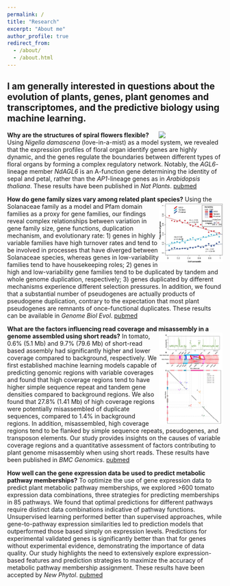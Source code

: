 ```yaml
---
permalink: /
title: "Research"
excerpt: "About me"
author_profile: true
redirect_from: 
  - /about/
  - /about.html
---
```


## I am generally interested in questions about the evolution of plants, genes, plant genomes and transcriptomes, and the predictive biology using machine learning. 

**Why are the structures of spiral flowers flexible?**
<a href="https://www.nature.com/articles/nplants2015188/figures/3"><img src="../images/41477_2016_Article_BFnplants2015188_Fig3.png" align="right" width="150"></a> 
Using *Nigella damascena* (love-in-a-mist) as a model system, we revealed that the expression profiles of floral organ identify genes are highly dynamic, and the genes regulate the boundaries between different types of floral organs by forming a complex regulatory network. Notably, the *AGL6*-lineage member *NdAGL6* is an A-function gene determining the identity of sepal and petal, rather than the *AP1*-lineage genes as in *Arabidopsis thaliana*. These results have been published in *Nat Plants*. [pubmed](https://pubmed.ncbi.nlm.nih.gov/27250746/)

**How do gene family sizes vary among related plant species?**
<a href="https://pubmed.ncbi.nlm.nih.gov/30239695/#&gid=article-figures&pid=scfigsc-5-uid-4"><img src="../images/GBE_fig5.png" align="right" width="150"></a> 
Using the Solanaceae family as a model and Pfam domain families as a proxy for gene families, our findings reveal complex relationships between variation in gene family size, gene functions, duplication mechanism, and evolutionary rate: 1) genes in highly variable families have high turnover rates and tend to be involved in processes that have diverged between Solanaceae species, whereas genes in low-variability families tend to have housekeeping roles; 2) genes in high and low-variability gene families tend to be duplicated by tandem and whole genome duplication, respectively; 3) genes duplicated by different mechanisms experience different selection pressures. In addition, we found that a substantial number of pseudogenes are actually products of pseudogene duplication, contrary to the expectation that most plant pseudogenes are remnants of once-functional duplicates. These results can be available in *Genome Biol Evol*. [pubmed](https://pubmed.ncbi.nlm.nih.gov/30239695/)

**What are the factors influencing read coverage and misassembly in a genome assembled using short reads?**
<a href="https://www.ncbi.nlm.nih.gov/pmc/articles/PMC7852129/bin/12864_2021_7397_MOESM4_ESM.pdf"><img src="../images/BMC_figS4.png" align="right" width="150"></a> 
In tomato, 0.6% (5.1 Mb) and 9.7% (79.6 Mb) of short-read based assembly had significantly higher and lower coverage compared to background, respectively. We first established machine learning models capable of predicting genomic regions with variable coverages and found that high coverage regions tend to have higher simple sequence repeat and tandem gene densities compared to background regions. We also found that 27.8% (1.41 Mb) of high coverage regions were potentially misassembled of duplicate sequences, compared to 1.4% in background regions. In addition, misassembled, high coverage regions tend to be flanked by simple sequence repeats, pseudogenes, and transposon elements. Our study provides insights on the causes of variable coverage regions and a quantitative assessment of factors contributing to plant genome misassembly when using short reads. These results have been published in *BMC Genomics*. [pubmed](https://pubmed.ncbi.nlm.nih.gov/33530937/)

**How well can the gene expression data be used to predict metabolic pathway memberships?**
To optimize the use of gene expression data to predict plant metabolic pathway memberships, we explored >600 tomato expression data combinations, three strategies for predicting memberships in 85 pathways. We found that optimal predictions for different pathways require distinct data combinations indicative of pathway functions. Unsupervised learning performed better than supervised approaches, while gene-to-pathway expression similarities led to prediction models that outperformed those based simply on expression levels. Predictions for experimental validated genes is significantly better than that for genes without experimental evidence, demonstrating the importance of data quality. Our study highlights the need to extensively explore expression-based features and prediction strategies to maximize the accuracy of metabolic pathway membership assignment. These results have been accepted by *New Phytol*. [pubmed](https://pubmed.ncbi.nlm.nih.gov/33749860/)



